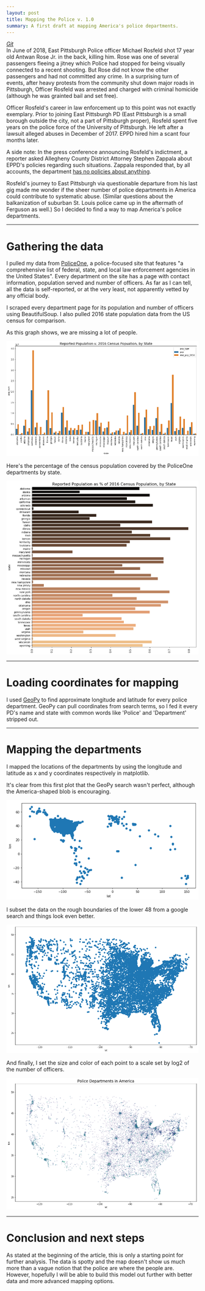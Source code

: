 ```yaml
---
layout: post
title: Mapping the Police v. 1.0
summary: A first draft at mapping America's police departments.
---
```

_[Git](https://github.com/afriedman412/mapping_the_police)_  
In June of 2018, East Pittsburgh Police officer Michael Rosfeld shot 17 year old Antwan Rose Jr. in the back, killing him. Rose was one of several passengers fleeing a jitney which Police had stopped for being visually connected to a recent shooting. But Rose did not know the other passengers and had not committed any crime. In a surprising turn of events, after heavy protests from the community shut down major roads in Pittsburgh, Officer Rosfeld was arrested and charged with criminal homicide (although he was grainted bail and set free).

Officer Rosfeld's career in law enforcement up to this point was not exactly exemplary. Prior to joining East Pittsburgh PD (East Pittsburgh is a small borough outside the city, not a part of Pittsburgh proper), Rosfeld spent five years on the police force of the University of Pittsburgh. He left after a lawsuit alleged abuses in December of 2017. EPPD hired him a scant four months later.

A side note: In the press conference announcing Rosfeld's indictment, a reporter asked Allegheny County District Attorney Stephen Zappala about EPPD's policies regarding such situations. Zappala responded that, by all accounts, the department [has no policies about anything](https://twitter.com/meganguzaTrib/status/1011996036397780993).

Rosfeld's journey to East Pittsburgh via questionable departure from his last gig made me wonder if the sheer number of police departments in America could contribute to systematic abuse. (Similar questions about the balkanization of suburban St. Louis police came up in the aftermath of Ferguson as well.) So I decided to find a way to map America's police departments.

---


# Gathering the data
I pulled my data from [PoliceOne](http://www.policeone.com), a police-focused site that features "a comprehensive list of federal, state, and local law enforcement agencies in the United States". Every department on the site has a page with contact information, population served and number of officers. As far as I can tell, all the data is self-reported, or at the very least, not apparently vetted by any official body.

I scraped every department page for its population and number of officers using BeautifulSoup. I also pulled 2016 state population data from the US census for comparison.

As this graph shows, we are missing a lot of people.


![png](../images/mapping_the_police_files/mapping_the_police_18_0.png)


Here's the percentage of the census population covered by the PoliceOne departments by state.


![png](../images/mapping_the_police_files/mapping_the_police_19_0.png)

---


# Loading coordinates for mapping
I used [GeoPy](https://geopy.readthedocs.io/en/stable/) to find approximate longitude and latitude for every police department. GeoPy can pull coordinates from search terms, so I fed it every PD's name and state with common words like 'Police' and 'Department' stripped out.

---


# Mapping the departments
I mapped the locations of the departments by using the longitude and latitude as x and y coordinates respectively in matplotlib.

It's clear from this first plot that the GeoPy search wasn't perfect, although the America-shaped blob is encouraging.


![png](../images/mapping_the_police_files/mapping_the_police_31_0.png)


I subset the data on the rough boundaries of the lower 48 from a google search and things look even better.


![png](../images/mapping_the_police_files/mapping_the_police_33_0.png)


And finally, I set the size and color of each point to a scale set by log2 of the number of officers.


![png](../images/mapping_the_police_files/mapping_the_police_35_0.png)

---


# Conclusion and next steps
As stated at the beginning of the article, this is only a starting point for further analysis. The data is spotty and the map doesn't show us much more than a vague notion that the police are where the people are. However, hopefully I will be able to build this model out further with better data and more advanced mapping options.